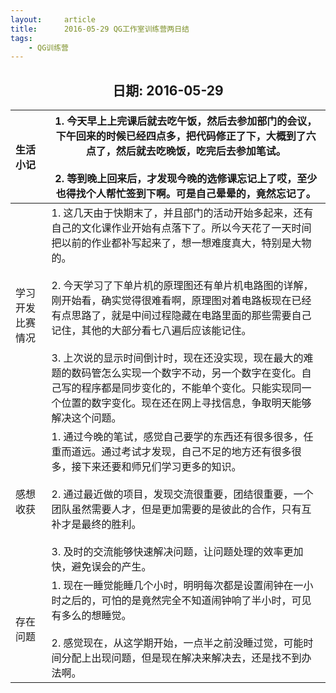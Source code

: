 ```yaml
---
layout:     article
title:      2016-05-29 QG工作室训练营两日结
tags:
    - QG训练营
---
```




<center><h2>日期: 2016-05-29</h2></center>



| 生活小记         | 1. 今天早上上完课后就去吃午饭，然后去参加部门的会议，下午回来的时候已经四点多，把代码修正了下，大概到了六点了，然后就去吃晚饭，吃完后去参加笔试。 <br/><br/>2. 等到晚上回来后，才发现今晚的选修课忘记上了哎，至少也得找个人帮忙签到下啊。可是自己晕晕的，竟然忘记了。 |
| :--------------- | ------------------------------------------------------------ |
| 学习开发比赛情况 | 1. 这几天由于快期末了，并且部门的活动开始多起来，还有自己的文化课作业开始有点落下了。所以今天花了一天时间把以前的作业都补写起来了，想一想难度真大，特别是大物的。 <br/><br/>2. 今天学习了下单片机的原理图还有单片机电路图的详解，刚开始看，确实觉得很难看啊，原理图对着电路板现在已经有点思路了，就是中间过程隐藏在电路里面的那些需要自己记住，其他的大部分看七八遍后应该能记住。 <br/><br/>3. 上次说的显示时间倒计时，现在还没实现，现在最大的难题的数码管怎么实现一个数字不动，另一个数字在变化。自己写的程序都是同步变化的，不能单个变化。只能实现同一个位置的数字变化。现在还在网上寻找信息，争取明天能够解决这个问题。<br> |
| 感想收获         | 1. 通过今晚的笔试，感觉自己要学的东西还有很多很多，任重而道远。通过考试才发现，自己不足的地方还有很多很多，接下来还要和师兄们学习更多的知识。<br/><br/> 2. 通过最近做的项目，发现交流很重要，团结很重要，一个团队虽然需要人才，但是更加需要的是彼此的合作，只有互补才是最终的胜利。 <br/><br/>3. 及时的交流能够快速解决问题，让问题处理的效率更加快，避免误会的产生。 |
| 存在问题         | 1. 现在一睡觉能睡几个小时，明明每次都是设置闹钟在一小时之后的，可怕的是竟然完全不知道闹钟响了半小时，可见有多么的想睡觉。 <br/><br/>2. 感觉现在，从这学期开始，一点半之前没睡过觉，可能时间分配上出现问题，但是现在解决来解决去，还是找不到办法啊。 |


